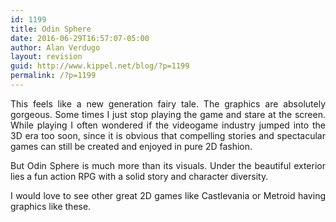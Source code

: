 ```yaml
---
id: 1199
title: Odin Sphere
date: 2016-06-29T16:57:07-05:00
author: Alan Verdugo
layout: revision
guid: http://www.kippel.net/blog/?p=1199
permalink: /?p=1199
---
```

<p style="text-align: justify;">
  This feels like a new generation fairy tale. The graphics are absolutely gorgeous. Some times I just stop playing the game and stare at the screen. While playing I often wondered if the videogame industry jumped into the 3D era too soon, since it is obvious that compelling stories and spectacular games can still be created and enjoyed in pure 2D fashion.
</p>

<p style="text-align: justify;">
  But Odin Sphere is much more than its visuals. Under the beautiful exterior lies a fun action RPG with a solid story and character diversity.
</p>

<p style="text-align: justify;">
  I would love to see other great 2D games like Castlevania or Metroid having graphics like these.
</p>